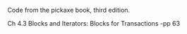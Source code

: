 Code from the pickaxe book, third edition.

Ch 4.3 Blocks and Iterators: Blocks for Transactions -pp 63
